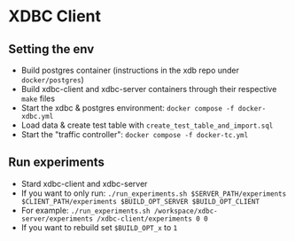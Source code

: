 # XDBC Client

## Setting the env

- Build postgres container (instructions in the xdb repo under ``docker/postgres``)
- Build xdbc-client and xdbc-server containers through their respective ``make`` files
- Start the xdbc & postgres environment: ``docker compose -f docker-xdbc.yml``
- Load data & create test table with ``create_test_table_and_import.sql``
- Start the "traffic controller": ``docker compose -f docker-tc.yml``

## Run experiments

- Stard xdbc-client and xdbc-server
- If you want to only
  run: ``./run_experiments.sh $SERVER_PATH/experiments $CLIENT_PATH/experiments $BUILD_OPT_SERVER $BUILD_OPT_CLIENT``
- For example: ``./run_experiments.sh /workspace/xdbc-server/experiments /xdbc-client/experiments 0 0``
- If you want to rebuild set ``$BUILD_OPT_x`` to `1`